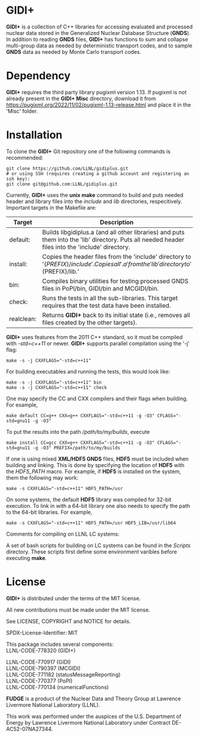 # GIDI+

**GIDI+** is a collection of C++ libraries for accessing evaluated and processed nuclear data stored in the 
Generalized Nuclear Database Structure (**GNDS**).  In addition to reading **GNDS** files, **GIDI+** has functions to 
sum and collapse multi-group data as needed by deterministic transport codes, and to sample **GNDS** data as needed by
Monte Carlo transport codes.

# Dependency

**GIDI+** requires the third party library pugixml version 1.13.  If pugixml is not already present in the **GIDI+ Misc**
directory, download it from https://pugixml.org/2022/11/02/pugixml-1.13-release.html and place it in the 'Misc' folder.

# Installation

To clone the **GIDI+** Git repository one of the following commands is recommended:
```
git clone https://github.com/LLNL/gidiplus.git
# or using SSH (requires creating a github account and registering an ssh key):
git clone git@github.com:LLNL/gidiplus.git
```

Currently, **GIDI+** uses the **unix make** command to build and puts needed header and library files into the *include* and
*lib* directories, respecitively. Important targets in the Makefile are:

| Target     | Description
|------------|------------
| default:   | Builds libgidiplus.a (and all other libraries) and puts them into the 'lib' directory. Puts all needed header files into the 'include' directory.
| install:   | Copies the header files from the 'include' directory to '$(PREFIX)/include'. Copies all '.a' from the 'lib' directory to '$(PREFIX)/lib.'
| bin:       | Compiles binary utilities for testing processed GNDS files in PoPI/bin, GIDI/bin and MCGIDI/bin.
| check:     | Runs the tests in all the sub-libraries. This target requires that the test data have been installed.
| realclean: | Returns **GIDI+** back to its initial state (i.e., removes all files created by the other targets).

**GIDI+** uses features from the 2011 C++ standard, so it must be compiled with *-std=c++11* or newer.
**GIDI+** supports parallel compilation using the '-j' flag:
```
make -s -j CXXFLAGS="-std=c++11"
```

For building executables and running the tests, this would look like:
```
make -s -j CXXFLAGS="-std=c++11" bin
make -s -j CXXFLAGS="-std=c++11" check
```

One may specify the CC and CXX compilers and their flags when building. For example,
```
make default CC=g++ CXX=g++ CXXFLAGS="-std=c++11 -g -O3" CFLAGS="-std=gnu11 -g -O3"
```

To put the results into the path */path/to/my/builds*, execute
```
make install CC=gcc CXX=g++ CXXFLAGS="-std=c++11 -g -O3" CFLAGS="-std=gnu11 -g -O3" PREFIX=/path/to/my/builds
```

If one is using mixed **XML/HDF5 GNDS** files, **HDF5** must be included when building and linking. This is done by specifying the location
of **HDF5** with the *HDF5_PATH* macro. For example, if **HDF5** is installed on the system, them the following may work:
```
make -s CXXFLAGS="-std=c++11" HDF5_PATH=/usr
```

On some systems, the default **HDF5** library was compiled for 32-bit execution. To link in with a 64-bit library one also needs
to specify the path to the 64-bit libraries. For example,
```
make -s CXXFLAGS="-std=c++11" HDF5_PATH=/usr HDF5_LIB=/usr/lib64
```

Comments for compiling on LLNL LC systems:

A set of bash scripts for building on LC systems can be found in the *Scripts* directory.
These scripts first define some environment varibles before executing **make**.

# License

**GIDI+** is distributed under the terms of the MIT license.

All new contributions must be made under the MIT license.

See LICENSE, COPYRIGHT and NOTICE for details.

SPDX-License-Identifier: MIT

This package includes several components: \
LLNL-CODE-778320	(GIDI+)

LLNL-CODE-770917	(GIDI) \
LLNL-CODE-790397	(MCGIDI) \
LLNL-CODE-771182	(statusMessageReporting) \
LLNL-CODE-770377	(PoPI) \
LLNL-CODE-770134	(numericalFunctions)

**FUDGE** is a product of the Nuclear Data and Theory Group at Lawrence Livermore National Laboratory (LLNL).

This work was performed under the auspices of the U.S. Department of Energy by Lawrence Livermore National
Laboratory under Contract DE-AC52-07NA27344.
